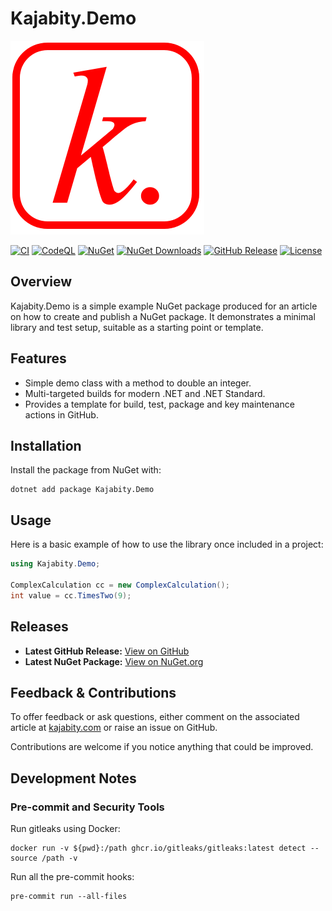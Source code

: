 ﻿Kajabity.Demo
=============

![Kajabity.Demo logo](kajabity.demo.logo.png)

[![CI](https://github.com/kajabity/Kajabity.Demo/actions/workflows/ci.yml/badge.svg)](https://github.com/kajabity/Kajabity.Demo/actions/workflows/ci.yml)
[![CodeQL](https://github.com/kajabity/Kajabity.Demo/actions/workflows/codeql.yml/badge.svg)](https://github.com/kajabity/Kajabity.Demo/actions/workflows/codeql.yml)
[![NuGet](https://img.shields.io/nuget/v/Kajabity.Demo.svg)](https://www.nuget.org/packages/Kajabity.Demo/)
[![NuGet Downloads](https://img.shields.io/nuget/dt/Kajabity.Demo.svg)](https://www.nuget.org/packages/Kajabity.Demo/)
[![GitHub Release](https://img.shields.io/github/v/release/kajabity/Kajabity.Demo.svg)](https://github.com/kajabity/Kajabity.Demo/releases)
[![License](https://img.shields.io/github/license/kajabity/Kajabity.Demo.svg)](https://github.com/Kajabity/Kajabity.Demo/blob/main/LICENSE.txt)

Overview
--------

Kajabity.Demo is a simple example NuGet package produced for an article on how to create and
publish a NuGet package. It demonstrates a minimal library and test setup, suitable as a starting
point or template.

Features
--------

- Simple demo class with a method to double an integer.
- Multi-targeted builds for modern .NET and .NET Standard.
- Provides a template for build, test, package and key maintenance actions in GitHub.

Installation
------------

Install the package from NuGet with:

```shell
dotnet add package Kajabity.Demo
```

Usage
-----

Here is a basic example of how to use the library once included in a project:

```csharp
using Kajabity.Demo;

ComplexCalculation cc = new ComplexCalculation();
int value = cc.TimesTwo(9);
```

Releases
--------

- **Latest GitHub Release:** [View on GitHub](https://github.com/kajabity/Kajabity.Demo/releases/latest)
- **Latest NuGet Package:** [View on NuGet.org](https://www.nuget.org/packages/Kajabity.Demo/)

Feedback & Contributions
-------------------------

To offer feedback or ask questions, either comment on the associated article
at [kajabity.com](https://www.kajabity.com/) or raise an issue on GitHub.

Contributions are welcome if you notice anything that could be improved.

Development Notes
-----------------

### Pre-commit and Security Tools

Run gitleaks using Docker:

```shell
docker run -v ${pwd}:/path ghcr.io/gitleaks/gitleaks:latest detect --source /path -v
```

Run all the pre-commit hooks:

```shell
pre-commit run --all-files
```
